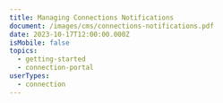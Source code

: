 ```yaml
---
title: Managing Connections Notifications
document: /images/cms/connections-notifications.pdf
date: 2023-10-17T12:00:00.000Z
isMobile: false
topics:
  - getting-started
  - connection-portal
userTypes:
  - connection
---
```

